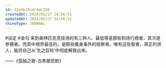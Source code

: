 ```yaml
---
id: 32e3b19cdc9dc2b9
createdAt: 2024/05/17 14:56:51
updatedAt: 2024/05/17 14:56:51
thinoType: JOURNAL
---
```

#设定 #金句 来到奥林匹克竞技场的有三种人。最低等是那些到场行商者，其次是参赛者。而其中境界最高的，是那些置身事外的观察者。唯有这些智者，真正的贤人，能将自己从‘生之巨轮’中彻底解救出来。

——《孤独之歌-古希腊悲剧》